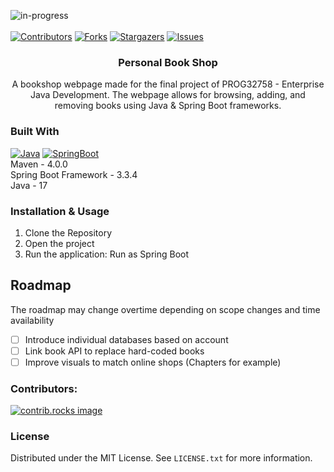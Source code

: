 <a id="readme-top"></a>
![in-progress]
<br><br>
[![Contributors][contributors-shield]][contributors-url]
[![Forks][forks-shield]][forks-url]
[![Stargazers][stars-shield]][stars-url]
[![Issues][issues-shield]][issues-url]

<!--[![MIT License][license-shield]][license-url]
[![LinkedIn][linkedin-shield]][linkedin-url]-->

<!-- PROJECT LOGO -->

<div align="center">
  <a href="https://github.com/jaskiewm/project-al">
<!--     <img src="images/logo.png" alt="Logo" width="80" height="80"> -->
  </a>

<h3 align="center">Personal Book Shop</h3>

  <p align="center">
    A bookshop webpage made for the final project of PROG32758 - Enterprise Java Development. The webpage allows for browsing, adding, and removing books using Java & Spring Boot frameworks.
    
  </p>
</div>

### Built With
[![Java]][Java-url]
[![SpringBoot]][SpringBoot-url]<br>
Maven - 4.0.0<br>
Spring Boot Framework - 3.3.4<br>
Java - 17


<!-- USAGE EXAMPLES -->
### Installation & Usage
1. Clone the Repository
2. Open the project
3. Run the application: Run as Spring Boot


<!-- ROADMAP -->
## Roadmap
The roadmap may change overtime depending on scope changes and time availability
- [ ] Introduce individual databases based on account
- [ ] Link book API to replace hard-coded books
- [ ] Improve visuals to match online shops (Chapters for example)

<!-- CONTRIBUTING -->
### Contributors:
<a href=">https://github.com/jaskiewm/Personal_Book_Shop/graphs/contributors">
  <img src="https://contrib.rocks/image?repo=jaskiewm/Personal_Book_Shop" alt="contrib.rocks image" />
</a>

<!-- LICENSE -->
### License
Distributed under the MIT License. See `LICENSE.txt` for more information.

<!-- MARKDOWN LINKS & IMAGES -->
<!-- https://www.markdownguide.org/basic-syntax/#reference-style-links -->
[in-progress]: https://img.shields.io/badge/project--status-work--in--progress-orange?style=for-the-badge
[complete]: https://img.shields.io/badge/project--status-complete-green?style=for-the-badge
[contributors-shield]: https://img.shields.io/github/contributors/jaskiewm/Personal_Book_Shop.svg?style=for-the-badge
[contributors-url]: https://github.com/jaskiewm/project-al/graphs/contributors
[forks-shield]: https://img.shields.io/github/forks/jaskiewm/project-al.svg?style=for-the-badge
[forks-url]: https://github.com/jaskiewm/project-al/network/members
[stars-shield]: https://img.shields.io/github/stars/jaskiewm/project-al.svg?style=for-the-badge
[stars-url]: https://github.com/jaskiewm/project-al/stargazers
[issues-shield]: https://img.shields.io/github/issues/jaskiewm/project-al.svg?style=for-the-badge
[issues-url]: https://github.com/jaskiewm/project-al/issues
[license-shield]: https://img.shields.io/github/license/jaskiewm/project-al.svg?style=for-the-badge
[license-url]: https://github.com/jaskiewm/project-al/blob/master/LICENSE.txt
[linkedin-shield]: https://img.shields.io/badge/-LinkedIn-black.svg?style=for-the-badge&logo=linkedin&colorB=555
[linkedin-url]: https://linkedin.com/in/jaskiewm

[Java]:           https://img.shields.io/badge/Java-ED8B00?style=for-the-badge&logo=openjdk&logoColor=white
[Java-url]:       https://www.java.com/en/
[SpringBoot]:     https://img.shields.io/badge/SpringBoot-6DB33F?style=for-the-badge&logo=Spring&logoColor=white
[SpringBoot-url]: https://spring.io/projects/spring-boot

